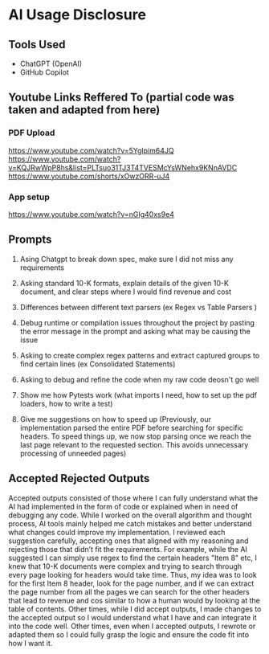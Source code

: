 # AI Usage Disclosure

## Tools Used
- ChatGPT (OpenAI)
- GitHub Copilot

## Youtube Links Reffered To (partial code was taken and adapted from here)
### PDF Upload
https://www.youtube.com/watch?v=5Yglpim64JQ
https://www.youtube.com/watch?v=KQJRwWpP8hs&list=PLTsuo31TJ3T4TVESMcYsWNehx9KNnAVDC
https://www.youtube.com/shorts/xOwzORR-uJ4

### App setup
https://www.youtube.com/watch?v=nGIg40xs9e4


## Prompts 

1. Asing Chatgpt to break down spec, make sure I did not miss any requirements
2. Asking standard 10-K formats, explain details of the given 10-K document, and clear steps where I would find revenue and cost
3. Differences between different text parsers (ex Regex vs Table Parsers )
4. Debug runtime or compilation issues throughout the project by pasting the error message in the prompt and asking what may be causing the issue

5. Asking to create complex regex patterns and extract captured groups to find certain lines (ex Consolidated Statements)

6. Asking to debug and refine the code when my raw code deosn't go well

7. Show me how Pytests work (what imports I need, how to set up the pdf loaders, how to write a test)

8. Give me suggestions on how to speed up (Previously, our implementation parsed the entire PDF before searching for specific headers. To speed things up, we now stop parsing once we reach the last page relevant to the requested section. This avoids unnecessary processing of unneeded pages)


## Accepted Rejected Outputs

Accepted outputs consisted of those where I can fully understand what the AI had implemented in the form of code or explained when in need of debugging any code. While I worked on the overall algorithm and thought process, AI tools mainly helped me catch mistakes and better understand what changes could improve my implementation. I reviewed each suggestion carefully, accepting ones that aligned with my reasoning and rejecting those that didn’t fit the requirements. For example, while the AI suggested I can simply use regex to find the certain headers "Item 8" etc, I knew that 10-K documents were complex and trying to search through every page looking for headers would take time. Thus, my idea was to look for the first Item 8 header, look for the page number, and if we can extract the page number from all the pages we can search for the other headers that lead to revenue and cos similar to how a human would by looking at the table of contents. Other times, while I did accept outputs, I made changes to the accepted output so I would understand what I have and can integrate it into the code well. Other times, even when I accepted outputs, I rewrote or adapted them so I could fully grasp the logic and ensure the code fit into how I want it.



